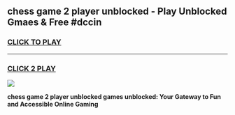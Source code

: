 
## chess game 2 player unblocked - Play Unblocked Gmaes & Free #dccin
<h3>
<a href="https://premium.freeplayer.one?title=chess_game_2_player_unblocked&ref=01M">CLICK TO PLAY</a></h3>
<hr>

<h3>
<a href="https://premium.freeplayer.one?title=chess_game_2_player_unblocked&ref=01M">CLICK 2 PLAY</a>
  
</h3>

<a href="https://premium.freeplayer.one?title=chess_game_2_player_unblocked&ref=01M"><img src="https://clearcache.store/games.png"></a>


**chess game 2 player unblocked games unblocked: Your Gateway to Fun and Accessible Online Gaming**
